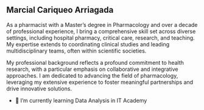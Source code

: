 ## Marcial Cariqueo Arriagada

As a pharmacist with a Master’s degree in Pharmacology and over a decade of professional experience, I bring a comprehensive skill set across diverse settings, including hospital pharmacy, critical care, research, and teaching. My expertise extends to coordinating clinical studies and leading multidisciplinary teams, often within scientific societies.

My professional background reflects a profound commitment to health research, with a particular emphasis on collaborative and integrative approaches. I am dedicated to advancing the field of pharmacology, leveraging my extensive experience to foster meaningful partnerships and drive innovative solutions.

- 🌱 I’m currently learning Data Analysis in IT Academy
